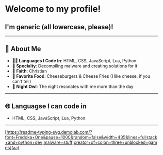 # Welcome to my profile!
## I'm generic (all lowercase, please)!
---
## 🌟 About Me
- 🧑‍💻 **Languages I Code In**: HTML, CSS, JavaScript, Lua, Python
- 🔐 **Specialty**: Decompiling malware and creating solutions for it
- 📖 **Faith**: Christian
- 🍔 **Favorite Food**: Cheeseburgers & Cheese Fries (I like cheese, if you can't tell)
- 🌌 **Night Owl**: The night resonates with me more than the day


---

## 🌐 Languagse I can code in
- HTML, CSS, JavaScript, Lua, Python
---



[https://readme-typing-svg.demolab.com/?font=Fredoka+One&pause=1000&random=false&width=435&lines=fullstack+and+python+dev;malware+stuff;creator+of+colon+three+unblocked+games](aa)
